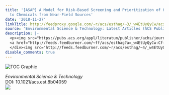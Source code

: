 ```yaml
---
title: '[ASAP] A Model for Risk-Based Screening and Prioritization of Human Exposure
  to Chemicals from Near-Field Sources'
date: '2018-11-27'
linkTitle: http://feedproxy.google.com/~r/acs/esthag/~3/_w4EtUyQyCw/acs.est.8b04059
source: 'Environmental Science & Technology: Latest Articles (ACS Publications)'
description: |-
  <p><img src="https://pubs.acs.org/appl/literatum/publisher/achs/journals/content/esthag/0/esthag.ahead-of-print/acs.est.8b04059/20181126/images/medium/es-2018-04059f_0001.gif" alt="TOC Graphic"/></p><div><cite>Environmental Science & Technology</cite></div><div>DOI: 10.1021/acs.est.8b04059</div><div class="feedflare">
  <a href="http://feeds.feedburner.com/~ff/acs/esthag?a=_w4EtUyQyCw:Cf-ZrzKCM-U:yIl2AUoC8zA"><img src="http://feeds.feedburner.com/~ff/acs/esthag?d=yIl2AUoC8zA" border="0"></img></a>
  </div><img src="http://feeds.feedburner.com/~r/acs/esthag/~4/_w4EtUyQyCw" height="1" width="1" ...
disable_comments: true
---
```

<p><img src="https://pubs.acs.org/appl/literatum/publisher/achs/journals/content/esthag/0/esthag.ahead-of-print/acs.est.8b04059/20181126/images/medium/es-2018-04059f_0001.gif" alt="TOC Graphic"/></p><div><cite>Environmental Science & Technology</cite></div><div>DOI: 10.1021/acs.est.8b04059</div><div class="feedflare">
<a href="http://feeds.feedburner.com/~ff/acs/esthag?a=_w4EtUyQyCw:Cf-ZrzKCM-U:yIl2AUoC8zA"><img src="http://feeds.feedburner.com/~ff/acs/esthag?d=yIl2AUoC8zA" border="0"></img></a>
</div><img src="http://feeds.feedburner.com/~r/acs/esthag/~4/_w4EtUyQyCw" height="1" width="1" ...
